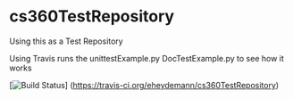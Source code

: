 cs360TestRepository
===================

Using this as a Test Repository

Using Travis runs the unittestExample.py DocTestExample.py to see how
it works

[![Build Status](https://travis-ci.org/eheydemann/cs360TestRepository.svg)] (https://travis-ci.org/eheydemann/cs360TestRepository)
